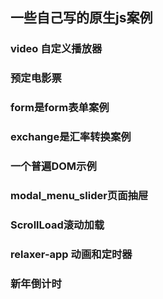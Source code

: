 

## 一些自己写的原生js案例

### video 自定义播放器

### 预定电影票

### form是form表单案例

### exchange是汇率转换案例

### 一个普遍DOM示例

### modal_menu_slider页面抽屉

### ScrollLoad滚动加载

### relaxer-app 动画和定时器

### 新年倒计时
